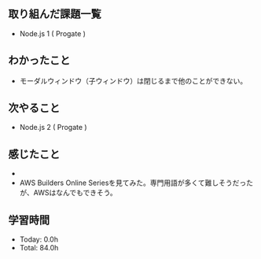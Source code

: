 ## 取り組んだ課題一覧
- Node.js 1 ( Progate )
## わかったこと
- モーダルウィンドウ（子ウィンドウ）は閉じるまで他のことができない。
## 次やること
- Node.js 2 ( Progate )
## 感じたこと
- 
- AWS Builders Online Seriesを見てみた。専門用語が多くて難しそうだったが、AWSはなんでもできそう。
## 学習時間
- Today: 0.0h
- Total: 84.0h
